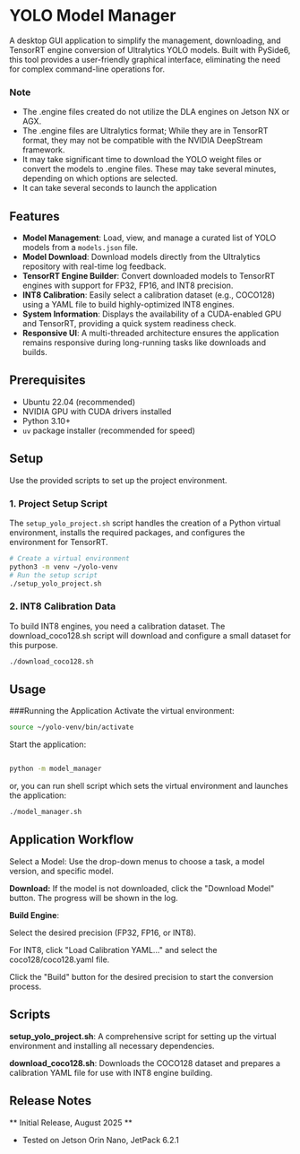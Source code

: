 # YOLO Model Manager

A desktop GUI application to simplify the management, downloading, and TensorRT engine conversion of Ultralytics YOLO models. Built with PySide6, this tool provides a user-friendly graphical interface, eliminating the need for complex command-line operations for.

### Note
* The .engine files created do not utilize the DLA engines on Jetson NX or AGX. 
* The .engine files are Ultralytics format; While they are in TensorRT format, they may not be compatible with the NVIDIA DeepStream framework.
* It may take significant time to download the YOLO weight files or convert the models to .engine files. These may take several minutes, depending on which options are selected. 
* It can take several seconds to launch the application

## Features

- **Model Management**: Load, view, and manage a curated list of YOLO models from a `models.json` file.
- **Model Download**: Download models directly from the Ultralytics repository with real-time log feedback.
- **TensorRT Engine Builder**: Convert downloaded models to TensorRT engines with support for FP32, FP16, and INT8 precision.
- **INT8 Calibration**: Easily select a calibration dataset (e.g., COCO128) using a YAML file to build highly-optimized INT8 engines.
- **System Information**: Displays the availability of a CUDA-enabled GPU and TensorRT, providing a quick system readiness check.
- **Responsive UI**: A multi-threaded architecture ensures the application remains responsive during long-running tasks like downloads and builds.

## Prerequisites

- Ubuntu 22.04 (recommended)
- NVIDIA GPU with CUDA drivers installed
- Python 3.10+
- `uv` package installer (recommended for speed)

## Setup

Use the provided scripts to set up the project environment.

### 1. Project Setup Script

The `setup_yolo_project.sh` script handles the creation of a Python virtual environment, installs the required packages, and configures the environment for TensorRT.

```bash
# Create a virtual environment
python3 -m venv ~/yolo-venv
# Run the setup script
./setup_yolo_project.sh
```
### 2. INT8 Calibration Data
To build INT8 engines, you need a calibration dataset. The download_coco128.sh script will download and configure a small dataset for this purpose.
```Bash
./download_coco128.sh
```
## Usage
###Running the Application
Activate the virtual environment:

```Bash
source ~/yolo-venv/bin/activate
```
Start the application:

```Bash

python -m model_manager
```
or, you can run shell script which sets the virtual environment and launches the application:
```Bash
./model_manager.sh
```

## Application Workflow
Select a Model: Use the drop-down menus to choose a task, a model version, and specific model.

**Download:** If the model is not downloaded, click the "Download Model" button. The progress will be shown in the log.

**Build Engine**:

Select the desired precision (FP32, FP16, or INT8).

For INT8, click "Load Calibration YAML..." and select the coco128/coco128.yaml file.

Click the "Build" button for the desired precision to start the conversion process.

## Scripts
**setup_yolo_project.sh**: A comprehensive script for setting up the virtual environment and installing all necessary dependencies.

**download_coco128.sh**: Downloads the COCO128 dataset and prepares a calibration YAML file for use with INT8 engine building.

## Release Notes
** Initial Release, August 2025 **
* Tested on Jetson Orin Nano, JetPack 6.2.1
